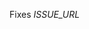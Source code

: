 Fixes *ISSUE_URL*

<!-- The first line of your PR should begin with the magic word "Fixes", followed by the full URL of the issue it is addressing. Every pull request must be linked to an issue on github.com/backdrop/backdrop-issues, and most of the rationale, discussion, and explanation should take place in the issue, rather than in the PR. -->

<!-- Once you have submitted your PR, wait a little bit for the automated tests to run and then check that they have all passed. If not, you should revise your PR until they do. -->

<!-- Once all of the automated checks have passed, if you have the GitHub privileges to do so, you can mark its issue with the labels "status - has pull request", "PR - needs testing", and "PR - needs code review." This will signify to other Backdrop contributors that it's time to take a look. You can also post comments or queries in the issue comments. If you don't have privileges to add labels, just post a comment in the issue queue that it's ready to be looked at. -->
